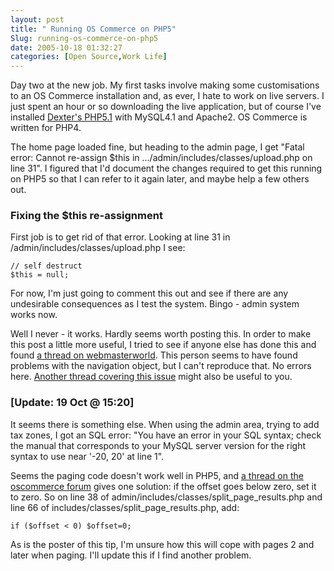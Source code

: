 ```yaml
---
layout: post
title: " Running OS Commerce on PHP5"
Slug: running-os-commerce-on-php5
date: 2005-10-18 01:32:27
categories: [Open Source,Work Life]
---
```

Day two at the new job. My first tasks involve making some customisations to an OS Commerce installation and, as ever, I hate to work on live servers. I just spent an hour or so downloading the live application, but of course I've installed [Dexter's PHP5.1](http://people.debian.org/%7Edexter/dists/php5.1/) with MySQL4.1 and Apache2. OS Commerce is written for PHP4.

The home page loaded fine, but heading to the admin page, I get "Fatal error: Cannot re-assign $this in .../admin/includes/classes/upload.php on line 31". I figured that I'd document the changes required to get this running on PHP5 so that I can refer to it again later, and maybe help a few others out.

### Fixing the $this re-assignment

First job is to get rid of that error. Looking at line 31 in /admin/includes/classes/upload.php I see:

```
// self destruct
$this = null;
```

For now, I'm just going to comment this out and see if there are any undesirable consequences as I test the system. Bingo - admin system works now.

Well I never - it works. Hardly seems worth posting this. In order to make this post a little more useful, I tried to see if anyone else has done this and found [a thread on webmasterworld](http://www.webmasterworld.com/forum22/4020.htm). This person seems to have found problems with the navigation object, but I can't reproduce that. No errors here. [Another thread covering this issue](http://forums.redfoxhosting.com/showthread.php?s=bf7b1ea22a81ca5cd8933f44f2535b7e&t=178) might also be useful to you.

### \[Update: 19 Oct @ 15:20\]

It seems there is something else. When using the admin area, trying to add tax zones, I got an SQL error: "You have an error in your SQL syntax; check the manual that corresponds to your MySQL server version for the right syntax to use near '-20, 20' at line 1".

Seems the paging code doesn't work well in PHP5, and [a thread on the oscommerce forum](http://forums.oscommerce.com/index.php?showtopic=149752) gives one solution: if the offset goes below zero, set it to zero. So on line 38 of admin/includes/classes/split\_page\_results.php and line 66 of includes/classes/split\_page\_results.php, add:

`if ($offset < 0) $offset=0;`

As is the poster of this tip, I'm unsure how this will cope with pages 2 and later when paging. I'll update this if I find another problem.
